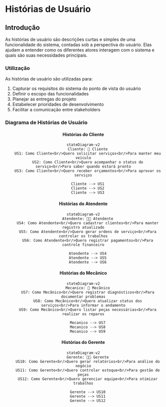 # Histórias de Usuário

## Introdução

As histórias de usuário são descrições curtas e simples de uma funcionalidade do sistema, contadas sob a perspectiva do usuário. Elas ajudam a entender como os diferentes atores interagem com o sistema e quais são suas necessidades principais.

### Utilização

As histórias de usuário são utilizadas para:

1. Capturar os requisitos do sistema do ponto de vista do usuário
2. Definir o escopo das funcionalidades
3. Planejar as entregas do projeto
4. Estabelecer prioridades de desenvolvimento
5. Facilitar a comunicação entre stakeholders

### Diagrama de Histórias de Usuário

<div align="center">

#### Histórias do Cliente

```mermaid
stateDiagram-v2
    Cliente: 👤 Cliente
    US1: Como Cliente<br/>Quero solicitar serviços<br/>Para manter meu veículo
    US2: Como Cliente<br/>Quero acompanhar o status do serviço<br/>Para saber quando estará pronto
    US3: Como Cliente<br/>Quero receber orçamentos<br/>Para aprovar os serviços

    Cliente --> US1
    Cliente --> US2
    Cliente --> US3
```

#### Histórias do Atendente

```mermaid
stateDiagram-v2
    Atendente: 👨‍💼 Atendente
    US4: Como Atendente<br/>Quero cadastrar clientes<br/>Para manter registro atualizado
    US5: Como Atendente<br/>Quero gerar ordens de serviço<br/>Para controlar os trabalhos
    US6: Como Atendente<br/>Quero registrar pagamentos<br/>Para controle financeiro

    Atendente --> US4
    Atendente --> US5
    Atendente --> US6
```

#### Histórias do Mecânico

```mermaid
stateDiagram-v2
    Mecanico: 🔧 Mecânico
    US7: Como Mecânico<br/>Quero registrar diagnósticos<br/>Para documentar problemas
    US8: Como Mecânico<br/>Quero atualizar status dos serviços<br/>Para informar o andamento
    US9: Como Mecânico<br/>Quero listar peças necessárias<br/>Para realizar os reparos

    Mecanico --> US7
    Mecanico --> US8
    Mecanico --> US9
```

#### Histórias do Gerente

```mermaid
stateDiagram-v2
    Gerente: 👨‍💼 Gerente
    US10: Como Gerente<br/>Quero gerar relatórios<br/>Para análise do negócio
    US11: Como Gerente<br/>Quero controlar estoque<br/>Para gestão de peças
    US12: Como Gerente<br/>Quero gerenciar equipe<br/>Para otimizar trabalhos

    Gerente --> US10
    Gerente --> US11
    Gerente --> US12
```

</div>
